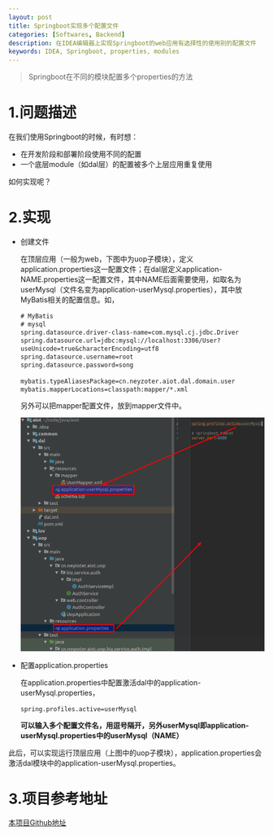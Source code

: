 ```yaml
---
layout: post
title: Springboot实现多个配置文件
categories: [Softwares, Backend]
description: 在IDEA编辑器上实现Springboot的web应用有选择性的使用别的配置文件
keywords: IDEA, Springboot, properties, modules
---
```


> Springboot在不同的模块配置多个properties的方法

# 1.问题描述

在我们使用Springboot的时候，有时想：

* 在开发阶段和部署阶段使用不同的配置
* 一个底层module（如dal层）的配置被多个上层应用重复使用

如何实现呢？

# 2.实现

* 创建文件

  在顶层应用（一般为web，下图中为uop子模块），定义application.properties这一配置文件；在dal层定义application-NAME.properties这一配置文件，其中NAME后面需要使用，如取名为userMysql（文件名变为application-userMysql.properties），其中放MyBatis相关的配置信息。如，

  ```properties
  # MyBatis
  # mysql
  spring.datasource.driver-class-name=com.mysql.cj.jdbc.Driver
  spring.datasource.url=jdbc:mysql://localhost:3306/User?useUnicode=true&characterEncoding=utf8
  spring.datasource.username=root
  spring.datasource.password=song
  
  mybatis.typeAliasesPackage=cn.neyzoter.aiot.dal.domain.user
  mybatis.mapperLocations=classpath:mapper/*.xml
  ```

  另外可以把mapper配置文件，放到mapper文件中。

  <img src="/images/posts/2019-9-20-IDEA-Spring-Application-With-Several-Properties/idea_modules.png" width="600" alt="idea工程" />

* 配置application.properties

  在application.properties中配置激活dal中的application-userMysql.properties，

  ```properties
  spring.profiles.active=userMysql
  ```

  **可以输入多个配置文件名，用逗号隔开，另外userMysql即application-userMysql.properties中的userMysql（NAME）**

此后，可以实现运行顶层应用（上图中的uop子模块），application.properties会激活dal模块中的application-userMysql.properties。

# 3.项目参考地址

[本项目Github地址](https://github.com/Neyzoter/aiot)



